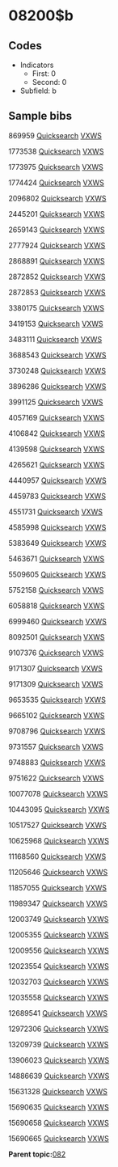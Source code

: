 # 08200$b

## Codes

-   Indicators
    -   First: 0
    -   Second: 0
-   Subfield: b

## Sample bibs

869959 [Quicksearch](https://search.library.yale.edu/catalog/869959) [VXWS](http://prodorbis.library.yale.edu:7014/vxws/GetHoldingsService?bibId=869959)

1773538 [Quicksearch](https://search.library.yale.edu/catalog/1773538) [VXWS](http://prodorbis.library.yale.edu:7014/vxws/GetHoldingsService?bibId=1773538)

1773975 [Quicksearch](https://search.library.yale.edu/catalog/1773975) [VXWS](http://prodorbis.library.yale.edu:7014/vxws/GetHoldingsService?bibId=1773975)

1774424 [Quicksearch](https://search.library.yale.edu/catalog/1774424) [VXWS](http://prodorbis.library.yale.edu:7014/vxws/GetHoldingsService?bibId=1774424)

2096802 [Quicksearch](https://search.library.yale.edu/catalog/2096802) [VXWS](http://prodorbis.library.yale.edu:7014/vxws/GetHoldingsService?bibId=2096802)

2445201 [Quicksearch](https://search.library.yale.edu/catalog/2445201) [VXWS](http://prodorbis.library.yale.edu:7014/vxws/GetHoldingsService?bibId=2445201)

2659143 [Quicksearch](https://search.library.yale.edu/catalog/2659143) [VXWS](http://prodorbis.library.yale.edu:7014/vxws/GetHoldingsService?bibId=2659143)

2777924 [Quicksearch](https://search.library.yale.edu/catalog/2777924) [VXWS](http://prodorbis.library.yale.edu:7014/vxws/GetHoldingsService?bibId=2777924)

2868891 [Quicksearch](https://search.library.yale.edu/catalog/2868891) [VXWS](http://prodorbis.library.yale.edu:7014/vxws/GetHoldingsService?bibId=2868891)

2872852 [Quicksearch](https://search.library.yale.edu/catalog/2872852) [VXWS](http://prodorbis.library.yale.edu:7014/vxws/GetHoldingsService?bibId=2872852)

2872853 [Quicksearch](https://search.library.yale.edu/catalog/2872853) [VXWS](http://prodorbis.library.yale.edu:7014/vxws/GetHoldingsService?bibId=2872853)

3380175 [Quicksearch](https://search.library.yale.edu/catalog/3380175) [VXWS](http://prodorbis.library.yale.edu:7014/vxws/GetHoldingsService?bibId=3380175)

3419153 [Quicksearch](https://search.library.yale.edu/catalog/3419153) [VXWS](http://prodorbis.library.yale.edu:7014/vxws/GetHoldingsService?bibId=3419153)

3483111 [Quicksearch](https://search.library.yale.edu/catalog/3483111) [VXWS](http://prodorbis.library.yale.edu:7014/vxws/GetHoldingsService?bibId=3483111)

3688543 [Quicksearch](https://search.library.yale.edu/catalog/3688543) [VXWS](http://prodorbis.library.yale.edu:7014/vxws/GetHoldingsService?bibId=3688543)

3730248 [Quicksearch](https://search.library.yale.edu/catalog/3730248) [VXWS](http://prodorbis.library.yale.edu:7014/vxws/GetHoldingsService?bibId=3730248)

3896286 [Quicksearch](https://search.library.yale.edu/catalog/3896286) [VXWS](http://prodorbis.library.yale.edu:7014/vxws/GetHoldingsService?bibId=3896286)

3991125 [Quicksearch](https://search.library.yale.edu/catalog/3991125) [VXWS](http://prodorbis.library.yale.edu:7014/vxws/GetHoldingsService?bibId=3991125)

4057169 [Quicksearch](https://search.library.yale.edu/catalog/4057169) [VXWS](http://prodorbis.library.yale.edu:7014/vxws/GetHoldingsService?bibId=4057169)

4106842 [Quicksearch](https://search.library.yale.edu/catalog/4106842) [VXWS](http://prodorbis.library.yale.edu:7014/vxws/GetHoldingsService?bibId=4106842)

4139598 [Quicksearch](https://search.library.yale.edu/catalog/4139598) [VXWS](http://prodorbis.library.yale.edu:7014/vxws/GetHoldingsService?bibId=4139598)

4265621 [Quicksearch](https://search.library.yale.edu/catalog/4265621) [VXWS](http://prodorbis.library.yale.edu:7014/vxws/GetHoldingsService?bibId=4265621)

4440957 [Quicksearch](https://search.library.yale.edu/catalog/4440957) [VXWS](http://prodorbis.library.yale.edu:7014/vxws/GetHoldingsService?bibId=4440957)

4459783 [Quicksearch](https://search.library.yale.edu/catalog/4459783) [VXWS](http://prodorbis.library.yale.edu:7014/vxws/GetHoldingsService?bibId=4459783)

4551731 [Quicksearch](https://search.library.yale.edu/catalog/4551731) [VXWS](http://prodorbis.library.yale.edu:7014/vxws/GetHoldingsService?bibId=4551731)

4585998 [Quicksearch](https://search.library.yale.edu/catalog/4585998) [VXWS](http://prodorbis.library.yale.edu:7014/vxws/GetHoldingsService?bibId=4585998)

5383649 [Quicksearch](https://search.library.yale.edu/catalog/5383649) [VXWS](http://prodorbis.library.yale.edu:7014/vxws/GetHoldingsService?bibId=5383649)

5463671 [Quicksearch](https://search.library.yale.edu/catalog/5463671) [VXWS](http://prodorbis.library.yale.edu:7014/vxws/GetHoldingsService?bibId=5463671)

5509605 [Quicksearch](https://search.library.yale.edu/catalog/5509605) [VXWS](http://prodorbis.library.yale.edu:7014/vxws/GetHoldingsService?bibId=5509605)

5752158 [Quicksearch](https://search.library.yale.edu/catalog/5752158) [VXWS](http://prodorbis.library.yale.edu:7014/vxws/GetHoldingsService?bibId=5752158)

6058818 [Quicksearch](https://search.library.yale.edu/catalog/6058818) [VXWS](http://prodorbis.library.yale.edu:7014/vxws/GetHoldingsService?bibId=6058818)

6999460 [Quicksearch](https://search.library.yale.edu/catalog/6999460) [VXWS](http://prodorbis.library.yale.edu:7014/vxws/GetHoldingsService?bibId=6999460)

8092501 [Quicksearch](https://search.library.yale.edu/catalog/8092501) [VXWS](http://prodorbis.library.yale.edu:7014/vxws/GetHoldingsService?bibId=8092501)

9107376 [Quicksearch](https://search.library.yale.edu/catalog/9107376) [VXWS](http://prodorbis.library.yale.edu:7014/vxws/GetHoldingsService?bibId=9107376)

9171307 [Quicksearch](https://search.library.yale.edu/catalog/9171307) [VXWS](http://prodorbis.library.yale.edu:7014/vxws/GetHoldingsService?bibId=9171307)

9171309 [Quicksearch](https://search.library.yale.edu/catalog/9171309) [VXWS](http://prodorbis.library.yale.edu:7014/vxws/GetHoldingsService?bibId=9171309)

9653535 [Quicksearch](https://search.library.yale.edu/catalog/9653535) [VXWS](http://prodorbis.library.yale.edu:7014/vxws/GetHoldingsService?bibId=9653535)

9665102 [Quicksearch](https://search.library.yale.edu/catalog/9665102) [VXWS](http://prodorbis.library.yale.edu:7014/vxws/GetHoldingsService?bibId=9665102)

9708796 [Quicksearch](https://search.library.yale.edu/catalog/9708796) [VXWS](http://prodorbis.library.yale.edu:7014/vxws/GetHoldingsService?bibId=9708796)

9731557 [Quicksearch](https://search.library.yale.edu/catalog/9731557) [VXWS](http://prodorbis.library.yale.edu:7014/vxws/GetHoldingsService?bibId=9731557)

9748883 [Quicksearch](https://search.library.yale.edu/catalog/9748883) [VXWS](http://prodorbis.library.yale.edu:7014/vxws/GetHoldingsService?bibId=9748883)

9751622 [Quicksearch](https://search.library.yale.edu/catalog/9751622) [VXWS](http://prodorbis.library.yale.edu:7014/vxws/GetHoldingsService?bibId=9751622)

10077078 [Quicksearch](https://search.library.yale.edu/catalog/10077078) [VXWS](http://prodorbis.library.yale.edu:7014/vxws/GetHoldingsService?bibId=10077078)

10443095 [Quicksearch](https://search.library.yale.edu/catalog/10443095) [VXWS](http://prodorbis.library.yale.edu:7014/vxws/GetHoldingsService?bibId=10443095)

10517527 [Quicksearch](https://search.library.yale.edu/catalog/10517527) [VXWS](http://prodorbis.library.yale.edu:7014/vxws/GetHoldingsService?bibId=10517527)

10625968 [Quicksearch](https://search.library.yale.edu/catalog/10625968) [VXWS](http://prodorbis.library.yale.edu:7014/vxws/GetHoldingsService?bibId=10625968)

11168560 [Quicksearch](https://search.library.yale.edu/catalog/11168560) [VXWS](http://prodorbis.library.yale.edu:7014/vxws/GetHoldingsService?bibId=11168560)

11205646 [Quicksearch](https://search.library.yale.edu/catalog/11205646) [VXWS](http://prodorbis.library.yale.edu:7014/vxws/GetHoldingsService?bibId=11205646)

11857055 [Quicksearch](https://search.library.yale.edu/catalog/11857055) [VXWS](http://prodorbis.library.yale.edu:7014/vxws/GetHoldingsService?bibId=11857055)

11989347 [Quicksearch](https://search.library.yale.edu/catalog/11989347) [VXWS](http://prodorbis.library.yale.edu:7014/vxws/GetHoldingsService?bibId=11989347)

12003749 [Quicksearch](https://search.library.yale.edu/catalog/12003749) [VXWS](http://prodorbis.library.yale.edu:7014/vxws/GetHoldingsService?bibId=12003749)

12005355 [Quicksearch](https://search.library.yale.edu/catalog/12005355) [VXWS](http://prodorbis.library.yale.edu:7014/vxws/GetHoldingsService?bibId=12005355)

12009556 [Quicksearch](https://search.library.yale.edu/catalog/12009556) [VXWS](http://prodorbis.library.yale.edu:7014/vxws/GetHoldingsService?bibId=12009556)

12023554 [Quicksearch](https://search.library.yale.edu/catalog/12023554) [VXWS](http://prodorbis.library.yale.edu:7014/vxws/GetHoldingsService?bibId=12023554)

12032703 [Quicksearch](https://search.library.yale.edu/catalog/12032703) [VXWS](http://prodorbis.library.yale.edu:7014/vxws/GetHoldingsService?bibId=12032703)

12035558 [Quicksearch](https://search.library.yale.edu/catalog/12035558) [VXWS](http://prodorbis.library.yale.edu:7014/vxws/GetHoldingsService?bibId=12035558)

12689541 [Quicksearch](https://search.library.yale.edu/catalog/12689541) [VXWS](http://prodorbis.library.yale.edu:7014/vxws/GetHoldingsService?bibId=12689541)

12972306 [Quicksearch](https://search.library.yale.edu/catalog/12972306) [VXWS](http://prodorbis.library.yale.edu:7014/vxws/GetHoldingsService?bibId=12972306)

13209739 [Quicksearch](https://search.library.yale.edu/catalog/13209739) [VXWS](http://prodorbis.library.yale.edu:7014/vxws/GetHoldingsService?bibId=13209739)

13906023 [Quicksearch](https://search.library.yale.edu/catalog/13906023) [VXWS](http://prodorbis.library.yale.edu:7014/vxws/GetHoldingsService?bibId=13906023)

14886639 [Quicksearch](https://search.library.yale.edu/catalog/14886639) [VXWS](http://prodorbis.library.yale.edu:7014/vxws/GetHoldingsService?bibId=14886639)

15631328 [Quicksearch](https://search.library.yale.edu/catalog/15631328) [VXWS](http://prodorbis.library.yale.edu:7014/vxws/GetHoldingsService?bibId=15631328)

15690635 [Quicksearch](https://search.library.yale.edu/catalog/15690635) [VXWS](http://prodorbis.library.yale.edu:7014/vxws/GetHoldingsService?bibId=15690635)

15690658 [Quicksearch](https://search.library.yale.edu/catalog/15690658) [VXWS](http://prodorbis.library.yale.edu:7014/vxws/GetHoldingsService?bibId=15690658)

15690665 [Quicksearch](https://search.library.yale.edu/catalog/15690665) [VXWS](http://prodorbis.library.yale.edu:7014/vxws/GetHoldingsService?bibId=15690665)

**Parent topic:**[082](../../tags/082/082.md)

